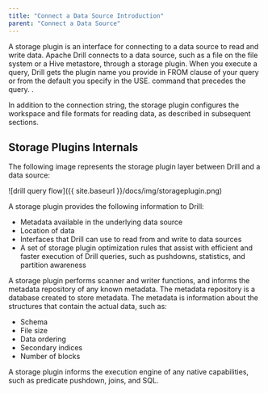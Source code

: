 ```yaml
---
title: "Connect a Data Source Introduction"
parent: "Connect a Data Source"
---
```

A storage plugin is an interface for connecting to a data source to read and write data. Apache Drill connects to a data source, such as a file on the file system or a Hive metastore, through a storage plugin. When you execute a query, Drill gets the plugin name you provide in FROM clause of your query or from the default you specify in the USE.<plugin name> command that precedes the query.
. 

In addition to the connection string, the storage plugin configures the workspace and file formats for reading data, as described in subsequent sections. 

## Storage Plugins Internals
The following image represents the storage plugin layer between Drill and a
data source:

![drill query flow]({{ site.baseurl }}/docs/img/storageplugin.png)

A storage plugin provides the following information to Drill:

  * Metadata available in the underlying data source
  * Location of data
  * Interfaces that Drill can use to read from and write to data sources
  * A set of storage plugin optimization rules that assist with efficient and faster execution of Drill queries, such as pushdowns, statistics, and partition awareness

A storage plugin performs scanner and writer functions, and informs the metadata repository of any known metadata. The metadata repository is a database created to store metadata. The metadata is information about the structures that contain the actual data, such as:

  * Schema
  * File size
  * Data ordering
  * Secondary indices
  * Number of blocks

A storage plugin informs the execution engine of any native capabilities, such
as predicate pushdown, joins, and SQL.